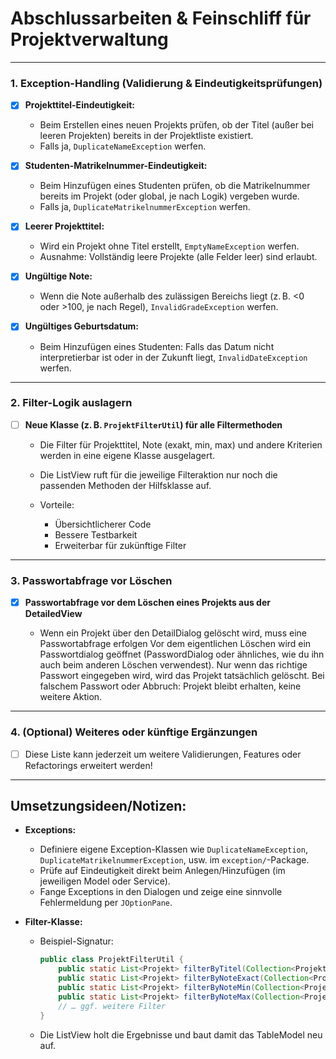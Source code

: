 # Abschlussarbeiten & Feinschliff für Projektverwaltung

---

### **1. Exception-Handling (Validierung & Eindeutigkeitsprüfungen)**

* [x] **Projekttitel-Eindeutigkeit:**

    * Beim Erstellen eines neuen Projekts prüfen, ob der Titel (außer bei leeren Projekten) bereits in der Projektliste existiert.
    * Falls ja, `DuplicateNameException` werfen.

* [x] **Studenten-Matrikelnummer-Eindeutigkeit:**

    * Beim Hinzufügen eines Studenten prüfen, ob die Matrikelnummer bereits im Projekt (oder global, je nach Logik) vergeben wurde.
    * Falls ja, `DuplicateMatrikelnummerException` werfen.

* [x] **Leerer Projekttitel:**

    * Wird ein Projekt ohne Titel erstellt, `EmptyNameException` werfen.
    * Ausnahme: Vollständig leere Projekte (alle Felder leer) sind erlaubt.

* [x] **Ungültige Note:**

    * Wenn die Note außerhalb des zulässigen Bereichs liegt (z. B. <0 oder >100, je nach Regel), `InvalidGradeException` werfen.

* [x] **Ungültiges Geburtsdatum:**

    * Beim Hinzufügen eines Studenten: Falls das Datum nicht interpretierbar ist oder in der Zukunft liegt, `InvalidDateException` werfen.

---

### **2. Filter-Logik auslagern**

* [ ] **Neue Klasse (z. B. `ProjektFilterUtil`) für alle Filtermethoden**

    * Die Filter für Projekttitel, Note (exakt, min, max) und andere Kriterien werden in eine eigene Klasse ausgelagert.
    * Die ListView ruft für die jeweilige Filteraktion nur noch die passenden Methoden der Hilfsklasse auf.
    * Vorteile:

        * Übersichtlicherer Code
        * Bessere Testbarkeit
        * Erweiterbar für zukünftige Filter

---

### **3. Passwortabfrage vor Löschen**
* [x] **Passwortabfrage vor dem Löschen eines Projekts aus der DetailedView**

    * Wenn ein Projekt über den DetailDialog gelöscht wird, muss eine Passwortabfrage erfolgen
    Vor dem eigentlichen Löschen wird ein Passwortdialog geöffnet (PasswordDialog oder ähnliches, wie du ihn auch beim anderen Löschen verwendest).
    Nur wenn das richtige Passwort eingegeben wird, wird das Projekt tatsächlich gelöscht.
    Bei falschem Passwort oder Abbruch: Projekt bleibt erhalten, keine weitere Aktion.

---

### **4. (Optional) Weiteres oder künftige Ergänzungen**

* [ ] Diese Liste kann jederzeit um weitere Validierungen, Features oder Refactorings erweitert werden!

---

## **Umsetzungsideen/Notizen:**

* **Exceptions:**

    * Definiere eigene Exception-Klassen wie `DuplicateNameException`, `DuplicateMatrikelnummerException`, usw. im `exception/`-Package.
    * Prüfe auf Eindeutigkeit direkt beim Anlegen/Hinzufügen (im jeweiligen Model oder Service).
    * Fange Exceptions in den Dialogen und zeige eine sinnvolle Fehlermeldung per `JOptionPane`.

* **Filter-Klasse:**

    * Beispiel-Signatur:

      ```java
      public class ProjektFilterUtil {
          public static List<Projekt> filterByTitel(Collection<Projekt> alle, String suchbegriff) { … }
          public static List<Projekt> filterByNoteExact(Collection<Projekt> alle, double note) { … }
          public static List<Projekt> filterByNoteMin(Collection<Projekt> alle, double minNote) { … }
          public static List<Projekt> filterByNoteMax(Collection<Projekt> alle, double maxNote) { … }
          // … ggf. weitere Filter
      }
      ```
    * Die ListView holt die Ergebnisse und baut damit das TableModel neu auf.